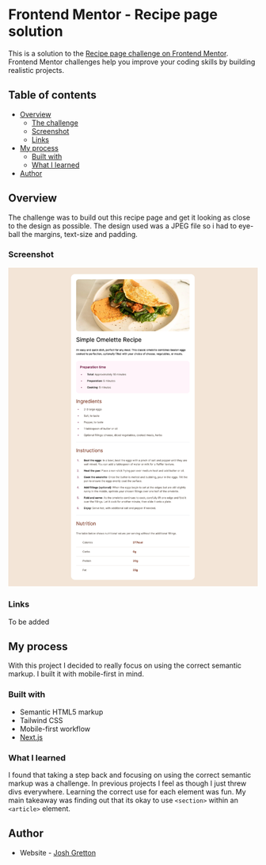 # Frontend Mentor - Recipe page solution

This is a solution to the [Recipe page challenge on Frontend Mentor](https://www.frontendmentor.io/challenges/recipe-page-KiTsR8QQKm). Frontend Mentor challenges help you improve your coding skills by building realistic projects.

## Table of contents

- [Overview](#overview)
  - [The challenge](#the-challenge)
  - [Screenshot](#screenshot)
  - [Links](#links)
- [My process](#my-process)
  - [Built with](#built-with)
  - [What I learned](#what-i-learned)
- [Author](#author)

## Overview

The challenge was to build out this recipe page and get it looking as close to the design as possible. The design used was a JPEG file so i had to eye-ball the margins, text-size and padding.

### Screenshot

![Completed screenshot of recipe page](./complete-screenshot.png)

### Links

To be added

## My process

With this project I decided to really focus on using the correct semantic markup. I built it with mobile-first in mind.

### Built with

- Semantic HTML5 markup
- Tailwind CSS
- Mobile-first workflow
- [Next.js](https://nextjs.org/)

### What I learned

I found that taking a step back and focusing on using the correct semantic markup was a challenge. In previous projects I feel as though I just threw divs everywhere. Learning the correct use for each element was fun. My main takeaway was finding out that its okay to use `<section>` within an `<article>` element.

## Author

- Website - [Josh Gretton](https://www.joshgretton.co.uk)
